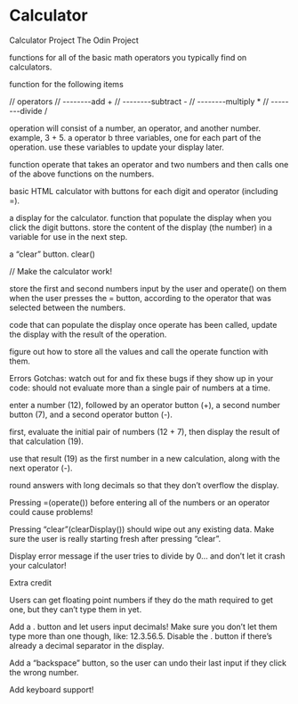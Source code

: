 # Calculator
Calculator Project The Odin Project


functions for all of the basic math operators you typically find on calculators.

function for the following items

// operators
// --------add +
// --------subtract -
// --------multiply *
// --------divide /

operation will consist of a number, an operator, and another number. 
example, 3 + 5. 
a operator b
three variables, one for each part of the operation. 
use these variables to update your display later.

function operate that takes an operator and two numbers and then calls one of the above functions on the numbers.

basic HTML calculator with buttons for each digit and operator (including =).

a display for the calculator. 
function that populate the display when you click the digit buttons.
store the content of the display (the number) in a variable for use in the next step.

a “clear” button. clear()

// Make the calculator work! 

store the first and second numbers input by the user and 
operate() on them when the user presses the = button, according to the operator that was selected between the numbers.

code that can populate the display 
once operate has been called, update the display with the result of the operation.

figure out how to store all the values and call the operate function with them.

Errors
Gotchas: watch out for and fix these bugs if they show up in your code:
should not evaluate more than a single pair of numbers at a time. 

enter a number (12), followed by an operator button (+), a second number button (7), and a second operator button (-). 

first, evaluate the initial pair of numbers (12 + 7), then display the result of that calculation (19). 

use that result (19) as the first number in a new calculation, along with the next operator (-). 

round answers with long decimals so that they don’t overflow the display.

Pressing =(operate()) before entering all of the numbers or an operator could cause problems!

Pressing “clear”(clearDisplay()) should wipe out any existing data. Make sure the user is really starting fresh after pressing “clear”.

Display error message if the user tries to divide by 0… and don’t let it crash your calculator!

Extra credit

Users can get floating point numbers if they do the math required to get one, but they can’t type them in yet. 

Add a . button and let users input decimals! Make sure you don’t let them type more than one though, like: 12.3.56.5. Disable the . button if there’s already a decimal separator in the display.
 
Add a “backspace” button, so the user can undo their last input if they click the wrong number.

Add keyboard support! 



